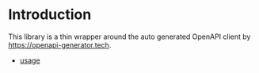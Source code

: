 # Introduction

This library is a thin wrapper around the auto generated OpenAPI client by 
https://openapi-generator.tech. 


* [usage](./usage.md) 
